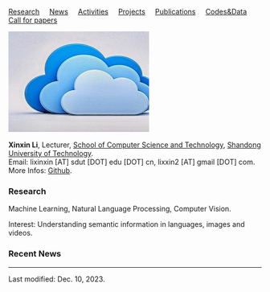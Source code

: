 [Research](research.html) &nbsp;&nbsp;&nbsp; [News](news.html)  &nbsp;&nbsp;&nbsp; [Activities](activities.html)  &nbsp;&nbsp;&nbsp; [Projects](projects.html)  &nbsp;&nbsp;&nbsp; [Publications](publications.html)  &nbsp;&nbsp;&nbsp; [Codes&Data](codesdata.html)  &nbsp;&nbsp;&nbsp; [Call for papers](cfp.html)

![](images/1.jpg)

**Xinxin Li**, Lecturer, [School of Computer Science and Technology](https://jsjxy.sdut.edu.cn/), [Shandong University of Technology](https://www.sdut.edu.cn). <br />
Email: lixinxin [AT] sdut [DOT] edu [DOT] cn, lixxin2 [AT] gmail [DOT] com.<br/>
More Infos: [Github](https://github.com/lixxin2).

### Research

Machine Learning, Natural Language Processing, Computer Vision.

Interest: Understanding semantic information in languages, images and videos.

### Recent News

***
Last modified: Dec. 10, 2023.